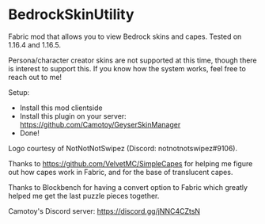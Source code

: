 # BedrockSkinUtility

Fabric mod that allows you to view Bedrock skins and capes. Tested on 1.16.4 and 1.16.5. 

Persona/character creator skins are not supported at this time, though there is interest to support this. If you know how the system works, feel free to reach out to me!

Setup:

- Install this mod clientside
- Install this plugin on your server: https://github.com/Camotoy/GeyserSkinManager
- Done!

Logo courtesy of NotNotNotSwipez (Discord: notnotnotswipez#9106).

Thanks to https://github.com/VelvetMC/SimpleCapes for helping me figure out how capes work in Fabric, and for the base of translucent capes.

Thanks to Blockbench for having a convert option to Fabric which greatly helped me get the last puzzle pieces together.

Camotoy's Discord server: https://discord.gg/jNNC4CZtsN
